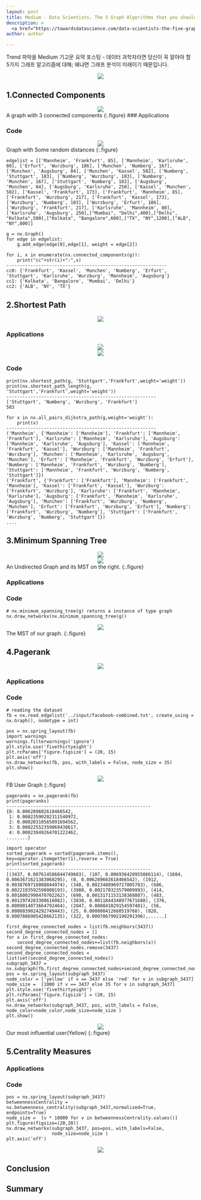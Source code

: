 ```yaml
---
layout: post
title: Medium - Data Scientists, The 5 Graph Algorithms that you should know
description: >
  <a href="https://towardsdatascience.com/data-scientists-the-five-graph-algorithms-that-you-should-know-30f454fa5513">원문 - Rahul Agarwal</a>
author: author

---
```

Trend 파악을 Medium 기고문 요약 포스팅 - 데이터 과학자라면 당신이 꼭 알아야 할 5가지 그래프 알고리즘에 대해; 왜냐면 그래프 분석이 미래이기 때문입니다.

<center>
<img src="https://miro.medium.com/max/3840/1*x_WiMjF0s6_gGRqPmDZ1Eg.png"/>
</center>

## 1.Connected Components
<center>
<img src="https://miro.medium.com/max/3436/1*5jLiNyvTWtp4a6eSX-cybg.png"/>
</center>
A graph with 3 connected components
{:.figure}
### Applications

### Code
<center>
<img src="https://miro.medium.com/max/1646/1*tjrkUYfaIHHrdhwORwgesw.png"/>
</center>
Graph with Some random distances
{:.figure}

```
edgelist = [['Mannheim', 'Frankfurt', 85], ['Mannheim', 'Karlsruhe', 80], ['Erfurt', 'Wurzburg', 186], ['Munchen', 'Numberg', 167], ['Munchen', 'Augsburg', 84], ['Munchen', 'Kassel', 502], ['Numberg', 'Stuttgart', 183], ['Numberg', 'Wurzburg', 103], ['Numberg', 'Munchen', 167], ['Stuttgart', 'Numberg', 183], ['Augsburg', 'Munchen', 84], ['Augsburg', 'Karlsruhe', 250], ['Kassel', 'Munchen', 502], ['Kassel', 'Frankfurt', 173], ['Frankfurt', 'Mannheim', 85], ['Frankfurt', 'Wurzburg', 217], ['Frankfurt', 'Kassel', 173], ['Wurzburg', 'Numberg', 103], ['Wurzburg', 'Erfurt', 186], ['Wurzburg', 'Frankfurt', 217], ['Karlsruhe', 'Mannheim', 80], ['Karlsruhe', 'Augsburg', 250],["Mumbai", "Delhi",400],["Delhi", "Kolkata",500],["Kolkata", "Bangalore",600],["TX", "NY",1200],["ALB", "NY",800]]
```

```
g = nx.Graph()
for edge in edgelist:
    g.add_edge(edge[0],edge[1], weight = edge[2])
```


```
for i, x in enumerate(nx.connected_components(g)):
    print("cc"+str(i)+":",x)
------------------------------------------------------------
cc0: {'Frankfurt', 'Kassel', 'Munchen', 'Numberg', 'Erfurt', 'Stuttgart', 'Karlsruhe', 'Wurzburg', 'Mannheim', 'Augsburg'}
cc1: {'Kolkata', 'Bangalore', 'Mumbai', 'Delhi'}
cc2: {'ALB', 'NY', 'TX'}
```

## 2.Shortest Path
<center>
<img src="https://miro.medium.com/max/7722/0*u2As0kyEUMDs59Zb"/>
</center>

### Applications
<center>
<img src="https://miro.medium.com/max/680/1*D2QhdfY5rQCX-rDoVaEVTw.png"/>
</center>

<center>
<img src="https://miro.medium.com/max/1338/1*7KITzPhKhz5EAIcXDhdLgg.png"/>
</center>

### Code

```
print(nx.shortest_path(g, 'Stuttgart','Frankfurt',weight='weight'))
print(nx.shortest_path_length(g, 'Stuttgart','Frankfurt',weight='weight'))
--------------------------------------------------------
['Stuttgart', 'Numberg', 'Wurzburg', 'Frankfurt']
503
```

```
for x in nx.all_pairs_dijkstra_path(g,weight='weight'):
    print(x)
--------------------------------------------------------
('Mannheim', {'Mannheim': ['Mannheim'], 'Frankfurt': ['Mannheim', 'Frankfurt'], 'Karlsruhe': ['Mannheim', 'Karlsruhe'], 'Augsburg': ['Mannheim', 'Karlsruhe', 'Augsburg'], 'Kassel': ['Mannheim', 'Frankfurt', 'Kassel'], 'Wurzburg': ['Mannheim', 'Frankfurt', 'Wurzburg'], 'Munchen': ['Mannheim', 'Karlsruhe', 'Augsburg', 'Munchen'], 'Erfurt': ['Mannheim', 'Frankfurt', 'Wurzburg', 'Erfurt'], 'Numberg': ['Mannheim', 'Frankfurt', 'Wurzburg', 'Numberg'], 'Stuttgart': ['Mannheim', 'Frankfurt', 'Wurzburg', 'Numberg', 'Stuttgart']})
('Frankfurt', {'Frankfurt': ['Frankfurt'], 'Mannheim': ['Frankfurt', 'Mannheim'], 'Kassel': ['Frankfurt', 'Kassel'], 'Wurzburg': ['Frankfurt', 'Wurzburg'], 'Karlsruhe': ['Frankfurt', 'Mannheim', 'Karlsruhe'], 'Augsburg': ['Frankfurt', 'Mannheim', 'Karlsruhe', 'Augsburg'], 'Munchen': ['Frankfurt', 'Wurzburg', 'Numberg', 'Munchen'], 'Erfurt': ['Frankfurt', 'Wurzburg', 'Erfurt'], 'Numberg': ['Frankfurt', 'Wurzburg', 'Numberg'], 'Stuttgart': ['Frankfurt', 'Wurzburg', 'Numberg', 'Stuttgart']})
....
```

## 3.Minimum Spanning Tree
<center>
<img src="https://miro.medium.com/max/11898/0*QucExOxxHRAj64ZK"/>
</center>

<center>
<img src="https://miro.medium.com/max/1738/0*W7eBhVF22WmT37M-"/>
</center>
An Undirected Graph and its MST on the right.
{:.figure}

### Applications

### Code

```
# nx.minimum_spanning_tree(g) returns a instance of type graph
nx.draw_networkx(nx.minimum_spanning_tree(g))
```

<center>
<img src="https://miro.medium.com/max/3382/1*y7FTdmCYLmJzquFBUINI2w.png"/>
</center>
The MST of our graph.
{:.figure}

## 4.Pagerank
<center>
<img src="https://miro.medium.com/max/1600/0*vlVuoBXlu063bQDO.jpg"/>
</center>

### Applications

### Code
```
# reading the dataset
fb = nx.read_edgelist('../input/facebook-combined.txt', create_using = nx.Graph(), nodetype = int)
```

```
pos = nx.spring_layout(fb)
import warnings
warnings.filterwarnings('ignore')
plt.style.use('fivethirtyeight')
plt.rcParams['figure.figsize'] = (20, 15)
plt.axis('off')
nx.draw_networkx(fb, pos, with_labels = False, node_size = 35)
plt.show()
```

<center>
<img src="https://miro.medium.com/max/2594/1*vZ7cCQlOuL2X2bIm22DDoQ.png"/>
</center>
FB User Graph
{:.figure}

```
pageranks = nx.pagerank(fb)
print(pageranks)
------------------------------------------------------
{0: 0.006289602618466542,
 1: 0.00023590202311540972,
 2: 0.00020310565091694562,
 3: 0.00022552359869430617,
 4: 0.00023849264701222462,
........}
```

```
import operator
sorted_pagerank = sorted(pagerank.items(), key=operator.itemgetter(1),reverse = True)
print(sorted_pagerank)
------------------------------------------------------
[(3437, 0.007614586844749603), (107, 0.006936420955866114), (1684, 0.0063671621383068295), (0, 0.006289602618466542), (1912, 0.0038769716008844974), (348, 0.0023480969727805783), (686, 0.0022193592598000193), (3980, 0.002170323579009993), (414, 0.0018002990470702262), (698, 0.0013171153138368807), (483, 0.0012974283300616082), (3830, 0.0011844348977671688), (376, 0.0009014073664792464), (2047, 0.000841029154597401), (56, 0.0008039024292749443), (25, 0.000800412660519768), (828, 0.0007886905420662135), (322, 0.0007867992190291396),......]
```

```
first_degree_connected_nodes = list(fb.neighbors(3437))
second_degree_connected_nodes = []
for x in first_degree_connected_nodes:
    second_degree_connected_nodes+=list(fb.neighbors(x))
second_degree_connected_nodes.remove(3437)
second_degree_connected_nodes = list(set(second_degree_connected_nodes))
subgraph_3437 = nx.subgraph(fb,first_degree_connected_nodes+second_degree_connected_nodes)
pos = nx.spring_layout(subgraph_3437)
node_color = ['yellow' if v == 3437 else 'red' for v in subgraph_3437]
node_size =  [1000 if v == 3437 else 35 for v in subgraph_3437]
plt.style.use('fivethirtyeight')
plt.rcParams['figure.figsize'] = (20, 15)
plt.axis('off')
nx.draw_networkx(subgraph_3437, pos, with_labels = False, node_color=node_color,node_size=node_size )
plt.show()
```
<center>
<img src="https://miro.medium.com/max/2594/1*vZ7cCQlOuL2X2bIm22DDoQ.png"/>
</center>
Our most influential user(Yellow)
{:.figure}

## 5.Centrality Measures

### Applications

### Code

```
pos = nx.spring_layout(subgraph_3437)
betweennessCentrality = nx.betweenness_centrality(subgraph_3437,normalized=True, endpoints=True)
node_size =  [v * 10000 for v in betweennessCentrality.values()]
plt.figure(figsize=(20,20))
nx.draw_networkx(subgraph_3437, pos=pos, with_labels=False,
                 node_size=node_size )
plt.axis('off')
```

<center>
<img src="https://miro.medium.com/max/2594/1*SzSp9t-NwqP8FuAuUjUYGw.png"/>
</center>

## Conclusion

## Summary
